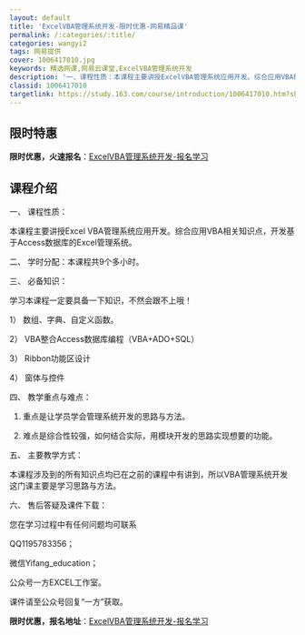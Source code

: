 ```yaml
---
layout: default
title: 'ExcelVBA管理系统开发-限时优惠-网易精品课'
permalink: /:categories/:title/
categories: wangyi2
tags: 网易提供
cover: 1006417010.jpg
keywords: 精选网课,网易云课堂,ExcelVBA管理系统开发
description: '一、课程性质：本课程主要讲授ExcelVBA管理系统应用开发。综合应用VBA相关知识点，开发基于Access数据库的Ex'
classid: 1006417010
targetlink: https://study.163.com/course/introduction/1006417010.htm?share=1&shareId=1025206652&utm_campaign=share&utm_medium=iphoneShare&utm_source=&utm_u=1025206652
---
```


## 限时特惠

**限时优惠，火速报名**：[ExcelVBA管理系统开发-报名学习](https://study.163.com/course/introduction/1006417010.htm?share=1&shareId=1025206652&utm_campaign=share&utm_medium=iphoneShare&utm_source=&utm_u=1025206652)

## 课程介绍

一、	课程性质：

本课程主要讲授Excel VBA管理系统应用开发。综合应用VBA相关知识点，开发基于Access数据库的Excel管理系统。

二、	学时分配：本课程共9个多小时。

三、	必备知识：

学习本课程一定要具备一下知识，不然会跟不上哦！

1）	数组、字典、自定义函数。

2）	VBA整合Access数据库编程（VBA+ADO+SQL）

3）	Ribbon功能区设计

4）	窗体与控件

四、	教学重点与难点：

1.	重点是让学员学会管理系统开发的思路与方法。

2.	难点是综合性较强，如何结合实际，用模块开发的思路实现想要的功能。

五、	主要教学方式：

本课程涉及到的所有知识点均已在之前的课程中有讲到，所以VBA管理系统开发这门课主要是学习思路与方法。

六、	售后答疑及课件下载：

您在学习过程中有任何问题均可联系

QQ1195783356；

微信Yifang_education；

公众号一方EXCEL工作室。

课件请至公众号回复“一方”获取。

**限时优惠，报名地址**：[ExcelVBA管理系统开发-报名学习](https://study.163.com/course/introduction/1006417010.htm?share=1&shareId=1025206652&utm_campaign=share&utm_medium=iphoneShare&utm_source=&utm_u=1025206652)

